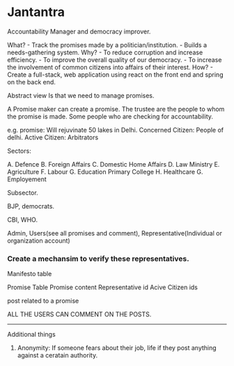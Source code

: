 # Jantantra
Accountability Manager and democracy improver.

What?
    - Track the promises made by a politician/institution.
    - Builds a needs-gathering system.
Why?
    - To reduce corruption and increase efficiency.
    - To improve the overall quality of our democracy.
    - To increase the involvement of common citizens into affairs of their interest.
How?
    - Create a full-stack, web application using react on the front end and spring on the back end.


Abstract view Is that we need to manage promises.

A Promise maker can create a promise.
The trustee are the people to whom the promise is made.
Some people who are checking for accountability.

e.g.
promise:  Will rejuvinate 50 lakes in Delhi.
Concerned Citizen:  People of delhi.
Active Citizen: Arbitrators

Sectors:

A. Defence
B. Foreign Affairs
C. Domestic Home Affairs
D. Law Ministry
E. Agriculture
F. Labour
G. Education
    Primary
    College
H. Healthcare
G. Employement

Subsector.


BJP, democrats.

CBI, WHO.


Admin, Users(see all promises and comment),
Representative(Individual or organization account)
### Create a mechansim to verify these representatives.

Manifesto table

Promise Table
    Promise content
    Representative id
    Acive Citizen ids

post related to a promise


ALL THE USERS CAN COMMENT ON THE POSTS.















----------------------------------------------------


Additional things
1. Anonymity:
    If someone fears about their job, life if they post anything against a ceratain authority. 
    

